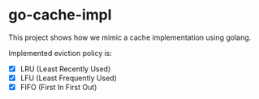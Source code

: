 # go-cache-impl

This project shows how we mimic a cache implementation using golang.

Implemented eviction policy is:

- [x] LRU (Least Recently Used)
- [x] LFU (Least Frequently Used)
- [x] FIFO (First In First Out)
